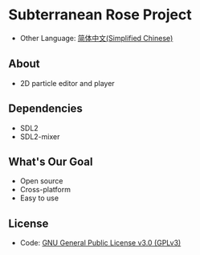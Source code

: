 # Subterranean Rose Project
- Other Language: [简体中文(Simplified Chinese)](./README.zh-Hans.md)

## About
- 2D particle editor and player

## Dependencies
- SDL2
- SDL2-mixer

## What's Our Goal
- Open source
- Cross-platform
- Easy to use

## License
- Code: [GNU General Public License v3.0 (GPLv3)](./license.txt)
